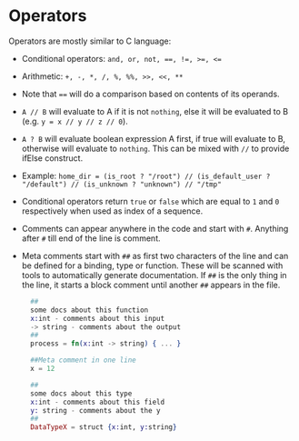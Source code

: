 # Operators



Operators are mostly similar to C language:

* Conditional operators: `and, or, not, ==, !=, >=, <=`
* Arithmetic: `+, -, *, /, %, %%, >>, <<, **`
* Note that `==` will do a comparison based on contents of its operands.
* `A // B` will evaluate to A if it is not `nothing`, else it will be evaluated to B \(e.g. `y = x // y // z // 0`\).
* `A ? B` will evaluate boolean expression A first, if true will evaluate to B, otherwise will evaluate to `nothing`. This can be mixed with `//` to provide ifElse construct.
* Example: `home_dir = (is_root ? "/root") // (is_default_user ? "/default") // (is_unknown ? "unknown") // "/tmp"`
* Conditional operators return `true` or `false` which are equal to `1` and `0` respectively when used as index of a sequence.
* Comments can appear anywhere in the code and start with `#`. Anything after `#` till end of the line is comment.
* Meta comments start with `##` as first two characters of the line and can be defined for a binding, type or function. These will be scanned with tools to automatically generate documentation. If `##` is the only thing in the line, it starts a block comment until another `##` appears in the file.

  ```elixir
    ## 
    some docs about this function
    x:int - comments about this input
    -> string - comments about the output
    ##
    process = fn(x:int -> string) { ... }

    ##Meta comment in one line
    x = 12

    ## 
    some docs about this type
    x:int - comments about this field
    y: string - comments about the y
    ##
    DataTypeX = struct {x:int, y:string}
  ```

